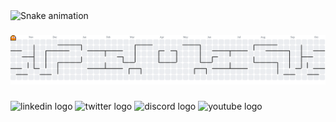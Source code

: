 <img src="https://raw.githubusercontent.com/Paduka-Suryan/Paduka-Suryan/output/snake.svg" alt="Snake animation" />

###

<picture>
  <source media="(prefers-color-scheme: dark)" srcset="https://raw.githubusercontent.com/Paduka-Suryan/Paduka-Suryan/output/pacman-contribution-graph-dark.svg">
  <source media="(prefers-color-scheme: light)" srcset="https://raw.githubusercontent.com/Paduka-Suryan/Paduka-Suryan/output/pacman-contribution-graph.svg">
  <img alt="pacman contribution graph" src="https://raw.githubusercontent.com/Paduka-Suryan/Paduka-Suryan/output/pacman-contribution-graph.svg">
</picture>

###

<div align="left">
  <img src="https://raw.githubusercontent.com/maurodesouza/profile-readme-generator/master/src/assets/icons/social/linkedin/default.svg" width="52" height="40" alt="linkedin logo"  />
  <img src="https://raw.githubusercontent.com/maurodesouza/profile-readme-generator/master/src/assets/icons/social/twitter/default.svg" width="52" height="40" alt="twitter logo"  />
  <img src="https://raw.githubusercontent.com/maurodesouza/profile-readme-generator/master/src/assets/icons/social/discord/default.svg" width="52" height="40" alt="discord logo"  />
  <img src="https://raw.githubusercontent.com/maurodesouza/profile-readme-generator/master/src/assets/icons/social/youtube/default.svg" width="52" height="40" alt="youtube logo"  />
</div>

###
